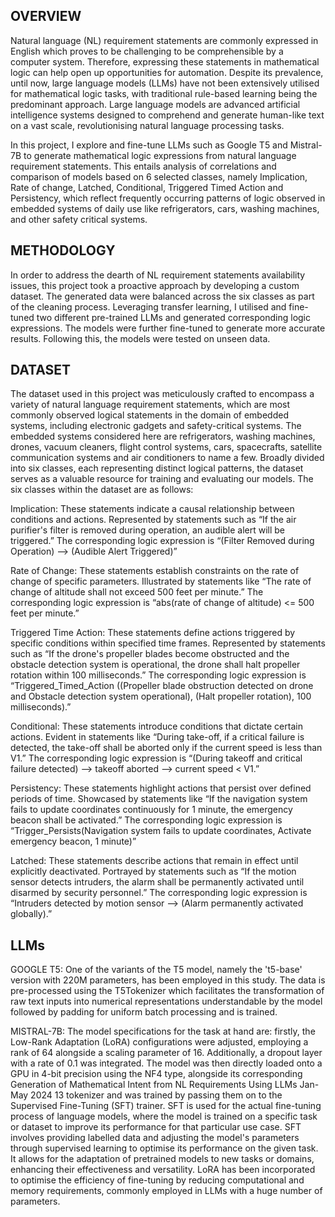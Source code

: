 ## OVERVIEW

Natural language (NL) requirement statements are commonly expressed in English which proves to be challenging to be comprehensible by a computer system. Therefore, expressing these statements in mathematical logic can help open up opportunities for automation. Despite its prevalence, until now, large language models (LLMs) have not been extensively utilised for mathematical logic tasks, with traditional rule-based learning being the predominant approach. Large language models are advanced artificial intelligence systems designed to comprehend and generate human-like text on a vast scale, revolutionising natural language processing tasks.

In this project, I explore and fine-tune LLMs such as Google T5 and Mistral-7B to generate mathematical logic expressions from natural language requirement statements. This entails analysis of correlations and comparison of models based on 6 selected classes, namely Implication, Rate of change, Latched, Conditional, Triggered Timed Action and Persistency, which reflect frequently occurring patterns of logic observed in embedded systems of daily use like refrigerators, cars, washing machines, and other safety critical systems.

## METHODOLOGY

In order to address the dearth of NL requirement statements availability issues, this project took a proactive approach by developing a custom dataset. The generated data were balanced across the six classes as part of the cleaning process. Leveraging transfer learning, I utilised and fine-tuned two different pre-trained LLMs and generated corresponding logic expressions. The models were further fine-tuned to generate more accurate results. Following
this, the models were tested on unseen data.

## DATASET

The dataset used in this project was meticulously crafted to encompass a variety of natural language requirement statements, which are most commonly observed logical statements in the domain of embedded systems, including electronic gadgets and safety-critical systems. The embedded systems considered here are refrigerators, washing machines, drones, vacuum cleaners, flight control systems, cars, spacecrafts, satellite communication systems and air conditioners to name a few. Broadly divided into six classes, each representing distinct logical patterns, the dataset serves as a valuable resource for training and evaluating our models. The six classes within the dataset are as follows: 

Implication: These statements indicate a causal relationship between conditions and actions. Represented by statements such as “If the air purifier's filter is removed during operation, an audible alert will be triggered.” The corresponding logic expression is “(Filter Removed during Operation) --> (Audible Alert Triggered)”

Rate of Change: These statements establish constraints on the rate of change of specific parameters. Illustrated by statements like “The rate of change of altitude shall not exceed 500 feet per minute.” The corresponding logic expression is “abs(rate of change of altitude) <= 500 feet per minute.”

Triggered Time Action: These statements define actions triggered by specific conditions within specified time frames. Represented by statements such as “If the drone's propeller blades become obstructed and the obstacle detection system is operational, the drone shall halt propeller rotation within 100 milliseconds.” The corresponding logic expression is “Triggered_Timed_Action ((Propeller blade obstruction detected on drone and Obstacle detection system operational), (Halt propeller rotation), 100 milliseconds).”

Conditional: These statements introduce conditions that dictate certain actions. Evident in statements like “During take-off, if a critical failure is detected, the take-off shall be aborted only if the current speed is less than V1.” The corresponding logic expression is “(During takeoff and critical failure detected) --> takeoff aborted --> current speed < V1.”

Persistency: These statements highlight actions that persist over defined periods of time. Showcased by statements like “If the navigation system fails to update coordinates continuously for 1 minute, the emergency beacon shall be activated.” The corresponding logic expression is “Trigger_Persists(Navigation system fails to update coordinates, Activate emergency beacon, 1 minute)”

Latched: These statements describe actions that remain in effect until explicitly deactivated. Portrayed by statements such as “If the motion sensor detects intruders, the alarm shall be permanently activated until disarmed by security personnel.” The corresponding logic expression is “Intruders detected by motion sensor --> (Alarm permanently activated globally).” 

## LLMs

GOOGLE T5: One of the variants of the T5 model, namely the 't5-base' version with 220M parameters, has been employed in this study. The data is pre-processed using the T5Tokenizer which facilitates the transformation of raw text inputs into numerical representations understandable by the model followed by padding for uniform batch processing and is trained.

MISTRAL-7B: The model specifications for the task at hand are: firstly, the Low-Rank Adaptation (LoRA) configurations were adjusted, employing a rank of 64 alongside a scaling parameter of 16. Additionally, a dropout layer with a rate of 0.1 was integrated. The model was then directly loaded onto a GPU in 4-bit precision using the NF4 type, alongside its corresponding Generation of Mathematical Intent from NL Requirements Using LLMs Jan-May 2024 13 tokenizer and was trained by passing them on to the Supervised Fine-Tuning (SFT) trainer. SFT is used for the actual fine-tuning process of language models, where the model is trained on a specific task or dataset to improve its performance for that particular use case. SFT involves providing labelled data and adjusting the model's parameters through supervised learning to optimise its performance on the given task. It allows for the adaptation of pretrained models to new tasks or domains, enhancing their effectiveness and versatility. LoRA has been incorporated to optimise the efficiency of fine-tuning by reducing computational and memory requirements, commonly employed in LLMs with a huge number of parameters.




